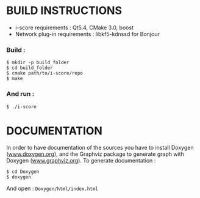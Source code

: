 # BUILD INSTRUCTIONS 

  * i-score requirements : Qt5.4, CMake 3.0, boost
  * Network plug-in requirements : libkf5-kdnssd for Bonjour

### Build : 
  
    $ mkdir -p build_folder
    $ cd build_folder
    $ cmake path/to/i-score/repo
    $ make
    
### And run : 

    $ ./i-score

# DOCUMENTATION

In order to have documentation of the sources you have to install Doxygen (www.doxygen.org),
and the Graphviz package to generate graph with Doxygen (www.graphviz.org).
To generate documentation : 
  
    $ cd Doxygen
    $ doxygen
    
And open : `Doxygen/html/index.html`
